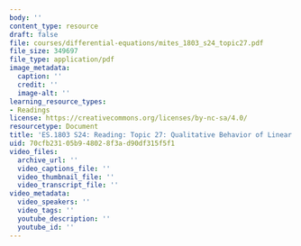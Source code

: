 ```yaml
---
body: ''
content_type: resource
draft: false
file: courses/differential-equations/mites_1803_s24_topic27.pdf
file_size: 349697
file_type: application/pdf
image_metadata:
  caption: ''
  credit: ''
  image-alt: ''
learning_resource_types:
- Readings
license: https://creativecommons.org/licenses/by-nc-sa/4.0/
resourcetype: Document
title: 'ES.1803 S24: Reading: Topic 27: Qualitative Behavior of Linear Systems'
uid: 70cfb231-05b9-4802-8f3a-d90df315f5f1
video_files:
  archive_url: ''
  video_captions_file: ''
  video_thumbnail_file: ''
  video_transcript_file: ''
video_metadata:
  video_speakers: ''
  video_tags: ''
  youtube_description: ''
  youtube_id: ''
---
```

